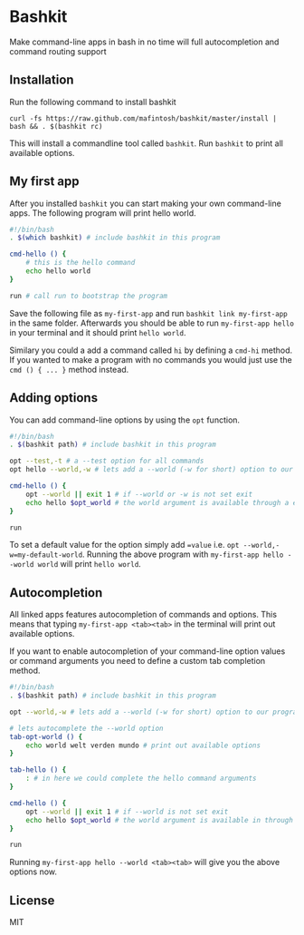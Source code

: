 # Bashkit

Make command-line apps in bash in no time will full autocompletion and command routing support

## Installation

Run the following command to install bashkit

	curl -fs https://raw.github.com/mafintosh/bashkit/master/install | bash && . $(bashkit rc)

This will install a commandline tool called `bashkit`.
Run `bashkit` to print all available options.

## My first app

After you installed `bashkit` you can start making your own command-line apps.
The following program will print hello world.

``` sh
#!/bin/bash
. $(which bashkit) # include bashkit in this program

cmd-hello () {
	# this is the hello command
	echo hello world
}

run # call run to bootstrap the program
```

Save the following file as `my-first-app` and run `bashkit link my-first-app` in the same folder.
Afterwards you should be able to run `my-first-app hello` in your terminal and it should print `hello world`.

Similary you could a add a command called `hi` by defining a `cmd-hi` method.
If you wanted to make a program with no commands you would just use the `cmd () { ... }` method instead.

## Adding options

You can add command-line options by using the `opt` function.

``` sh
#!/bin/bash
. $(bashkit path) # include bashkit in this program

opt --test,-t # a --test option for all commands
opt hello --world,-w # lets add a --world (-w for short) option to our hello command

cmd-hello () {
	opt --world || exit 1 # if --world or -w is not set exit
	echo hello $opt_world # the world argument is available through a env var
}

run
```

To set a default value for the option simply add `=value` i.e. `opt --world,-w=my-default-world`.
Running the above program with `my-first-app hello --world world` will print `hello world`.

## Autocompletion

All linked apps features autocompletion of commands and options.
This means that typing `my-first-app <tab><tab>` in the terminal will print out available options.

If you want to enable autocompletion of your command-line option values or command arguments you need
to define a custom tab completion method.

``` sh
#!/bin/bash
. $(bashkit path) # include bashkit in this program

opt --world,-w # lets add a --world (-w for short) option to our program

# lets autocomplete the --world option
tab-opt-world () {
	echo world welt verden mundo # print out available options
}

tab-hello () {
	: # in here we could complete the hello command arguments
}

cmd-hello () {
	opt --world || exit 1 # if --world is not set exit
	echo hello $opt_world # the world argument is available in through a env var
}

run
```

Running `my-first-app hello --world <tab><tab>` will give you the above options now.

## License

MIT
